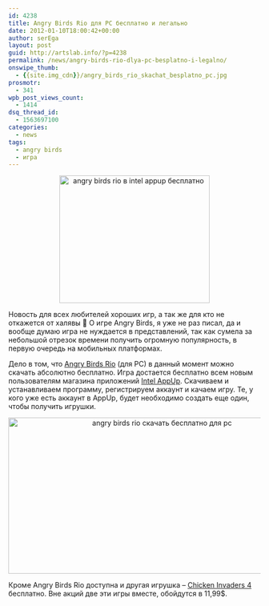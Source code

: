 ```yaml
---
id: 4238
title: Angry Birds Rio для PC бесплатно и легально
date: 2012-01-10T18:00:42+00:00
author: serEga
layout: post
guid: http://artslab.info/?p=4238
permalink: /news/angry-birds-rio-dlya-pc-besplatno-i-legalno/
onswipe_thumb:
  - {{site.img_cdn}}/angry_birds_rio_skachat_besplatno_pc.jpg
prosmotr:
  - 341
wpb_post_views_count:
  - 1414
dsq_thread_id:
  - 1563697100
categories:
  - news
tags:
  - angry birds
  - игра
---
```

<center>
  <a href="{{site.img_cdn}}/intll_appup_c.jpg"><img src="{{site.img_cdn}}/intll_appup_c-300x255.jpg" alt="angry birds rio в intel appup бесплатно" title="intel_appup" width="300" height="255" class="alignnone size-medium wp-image-4240" srcset="{{site.img_cdn}}/intll_appup_c-300x255.jpg 300w, {{site.img_cdn}}/intll_appup_c.jpg 368w" sizes="(max-width: 300px) 100vw, 300px" /></a>
</center>

Новость для всех любителей хороших игр, а так же для кто не откажется от халявы 🙂
О игре Angry Birds, я уже не раз писал, да и вообще думаю игра не нуждается в представлений, так как сумела за небольшой отрезок времени получить огромную популярность, в первую очередь на мобильных платформах.

Дело в том, что [Angry Birds Rio](http://www.appup.com/app-details/Angry-Birds-Rio) (для PC) в данный момент можно скачать абсолютно бесплатно. Игра достается бесплатно всем новым пользователям магазина приложений <a href="http://www.appup.com/index" target="_blank">Intel AppUp</a>. Скачиваем и устанавливаем программу, регистрируем аккаунт и качаем игру. Те, у кого уже есть аккаунт в AppUp, будет необходимо создать еще один, чтобы получить игрушки.

<center>
  <a href="{{site.img_cdn}}/angry_birds_rio_skachat_besplatno_pc.jpg"><img src="{{site.img_cdn}}/angry_birds_rio_skachat_besplatno_pc.jpg" alt="angry birds rio скачать бесплатно для pc" title="angry_birds_rio_skachat_besplatno_pc" width="598" height="312" class="aligncenter size-full wp-image-4242" /></a>
</center>

Кроме Angry Birds Rio доступна и другая игрушка &#8211; [Chicken Invaders 4](http://www.appup.com/app-details/Chicken-Invaders-4-Xmas) бесплатно. Вне акций две эти игры вместе, обойдутся в 11,99$.